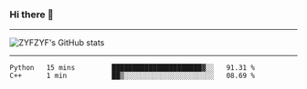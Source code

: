 ### Hi there 👋

-------

<!--

- 🔭 I’m currently working on ...
- 🌱 I’m currently learning Rust
- 👯 I’m looking to collaborate on ...
- 🤔 I’m looking for help with ...
- 💬 Ask me about ...
- 📫 How to reach me: ...
- 😄 Pronouns: ...
- ⚡ Fun fact: ...

-------
-->

![ZYFZYF's GitHub stats](https://github-readme-stats.vercel.app/api?username=ZYFZYF)


-------

<!--START_SECTION:waka-->

```text
Python   15 mins         ██████████████████████▓░░   91.31 %
C++      1 min           ██▒░░░░░░░░░░░░░░░░░░░░░░   08.69 %
```

<!--END_SECTION:waka-->


